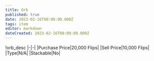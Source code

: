 ```yaml
---
title: Orb
published: true
date: 2023-02-16T00:00:00.000Z
tags: item
editor: markdown
dateCreated: 2023-02-16T00:00:00.000Z
---
```


!orb_desc
|-|-|
|Purchase Price|20,000 Flips|
|Sell Price|10,000 Flips|
|Type|N/A|
|Stackable|No|

